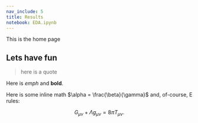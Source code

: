 ```yaml
---
nav_include: 5
title: Results
notebook: EDA.ipynb
---
```



This is the home page

## Lets have fun

>here is a quote

Here is *emph* and **bold**.

Here is some inline math $\alpha = \frac{\beta}{\gamma}$ and, of-course, E rules:

$$ G_{\mu\nu} + \Lambda g_{\mu\nu}  = 8 \pi T_{\mu\nu} . $$
